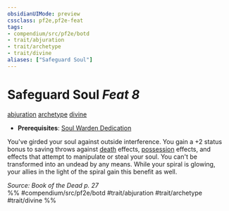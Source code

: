 ```yaml
---
obsidianUIMode: preview
cssclass: pf2e,pf2e-feat
tags:
- compendium/src/pf2e/botd
- trait/abjuration
- trait/archetype
- trait/divine
aliases: ["Safeguard Soul"]
---
```

# Safeguard Soul  *Feat 8*  
[abjuration](rules/traits/abjuration.md "Abjuration School Trait")  [archetype](rules/traits/archetype.md "Archetype Feat Trait")  [divine](rules/traits/divine.md "Divine Tradition Trait")  

- **Prerequisites**: [Soul Warden Dedication](compendium/feats/soul-warden-dedication-botd.md)

You've girded your soul against outside interference. You gain a +2 status bonus to saving throws against [death](rules/traits/death.md "Death Effect Trait") effects, [possession](rules/traits/possession.md "Possession Effect Trait") effects, and effects that attempt to manipulate or steal your soul. You can't be transformed into an undead by any means. While your spiral is glowing, your allies in the light of the spiral gain this benefit as well.

*Source: Book of the Dead p. 27*  
%% #compendium/src/pf2e/botd #trait/abjuration #trait/archetype #trait/divine %%